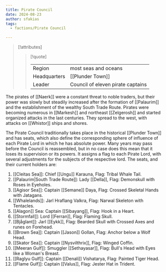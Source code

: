 ```yaml
---
title: Pirate Council
date: 2024-08-23
author: sfakias
tags:
  - factions/Pirate Council
  
---
```

> [!attributes]
> 
> > [!quote]
> >
> > | | |
> > | --- | --- |
> > | Region | most seas and oceans |
> > | Headquarters | [[Plunder Town]] |
> > | Leader | Council of eleven pirate captains |

The pirates of [[Naerk]] were a constant threat to noble traders, but their power was slowly but steadily increased after the formation of [[Palaurim]] and the establishment of the wealthy South Trade Route. Pirates were becoming numerous in [[Markesh]] and northeast [[Zelgerosh]] and started organized attacks in the last centuries. They spread to the west, with attacks on [[Whistor]] ships and shores.

The Pirate Council traditionally takes place in the historical [[Plunder Town]] and has seats, which also define the corresponding sphere of influence of each Pirate Lord in which he has absolute power. Many years may pass before the Council is reassembled, but in no case does this mean that it loses its supervision or its powers. It assigns a flag to each Pirate Lord, with several adjustments for the subjects of the respective lord. The seats, and their current holders are:

1) [[Cleitas Sea]]: Chief [[Ungu]] Karauna, Flag: Tribal Whale Tail.
2) [[Palaurim|South Trade Route]]: Lady [[Della]], Flag: Demonskull with Roses in Eyeholes.
3) [[Agisor Sea]]: Captain [[Semane]] Daya, Flag: Crossed Skeletal Hands with Jatagans.
4) [[Whalelands]]: Jarl Hraflang Valkra, Flag: Narwal Skeleton with Tentacles.
5) [[Alagon]] Sea: Captain [[Sibayang]], Flag: Hook in a Heart.
6) [[Stormfall]]: Lord [[Ferran]], Flag: Flaming Skull.
7) [[Bjåglant]]: Jarl [[Eykk]], Flag: Bearded Skull with Crossed Axes and runes on Forehead.
8) [[Brown Sea]]: Captain [[Jason]] Gollan, Flag: Anchor below a Wolf Head.
9) [[Skator Sea]]: Captain [[Nysvilthrix]], Flag: Winged Coffin.
10) [[Meeran Gulf]]: Smuggler [[Sethayasar]], Flag: Bull's Head with Eyes like a Woman's Breast.
11) [[Raglyu Gulf]]: Captain [[Denali]] Vishatarya, Flag: Painted Tiger Head.
12) [[Flame Gulf]]: Captain [[Valus]], Flag: Jester Hat in Trident.